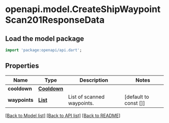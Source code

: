 # openapi.model.CreateShipWaypointScan201ResponseData

## Load the model package
```dart
import 'package:openapi/api.dart';
```

## Properties
Name | Type | Description | Notes
------------ | ------------- | ------------- | -------------
**cooldown** | [**Cooldown**](Cooldown.md) |  | 
**waypoints** | [**List<ScannedWaypoint>**](ScannedWaypoint.md) | List of scanned waypoints. | [default to const []]

[[Back to Model list]](../README.md#documentation-for-models) [[Back to API list]](../README.md#documentation-for-api-endpoints) [[Back to README]](../README.md)


